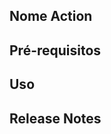 <!-- 
******************************************

- ESTE É APENAS UM EXEMPLO DE COMO PREENCHER A DOCUMENTAÇÃO DO SEU CONTEUDO. 

- PREENCHA O TEMPLATE COM AS INFORMAÇÕES DO SEU CONTEUDO PARA QUE OUTROS USUÁRIO CONSIGAM UTILIZÁ-LO. ESSA DOCUMENTAÇÃO SERÁ EXPOSTA NA PÁGINA DO CONTEUDO NO PORTAL DA STACKSPOT. 

******************************************
-->
## Nome Action

<!-- Escreva uma descrição clara e breve sobre a sua Action. -->

## Pré-requisitos

<!-- 
[Isto é uma orientação, apague essa o conteúdo e escreva suas informações fora desta marcação <!-- ]

- Descreva quais os requisitos que o usuário precisa saber antes de usar a Action.
-->

## Uso

<!-- 
[Isto é uma orientação, apague essa o conteúdo e escreva suas informações fora desta marcação <!-- ]

Descreva as etapas para o usuário utilizar esta Action:

- Quais as entradas
- Quais os métodos usar
- Quais os recursos
- E se necessário, adicione as dependências de sua Action.

Exemplo: 
Na pasta do seu aplicativo, execute a **action-doc-template** para preencher os arquivos abaixo:
1. Execute o comando:
`
stk run action /Users/Home/action-doc-template
`
-->

## Release Notes

<!-- 
[Isto é uma orientação, apague essa o conteúdo e escreva suas informações fora desta marcação <!-- ]

Esta seção só é necessária se você publicar uma nova versão da Action. Apenas adicione o que foi modificado ou adicionado.

Exemplo:
###  action-doc-template v1.0.0

#### Features
Novos templates foram adicionados.
-->